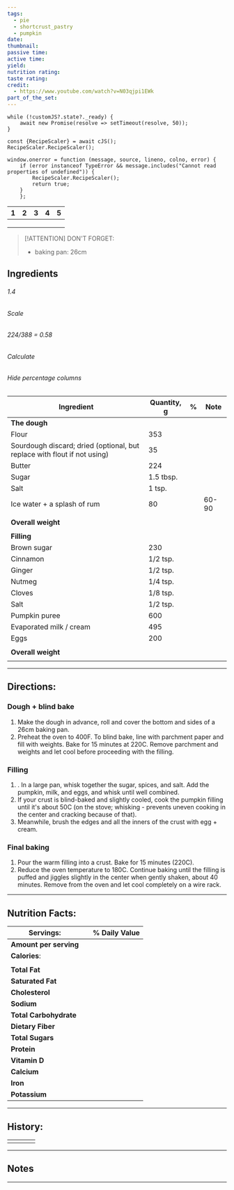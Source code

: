 ```yaml
---
tags:
  - pie
  - shortcrust_pastry
  - pumpkin
date:
thumbnail:
passive time:
active time:
yield:
nutrition rating:
taste rating:
credit:
  - https://www.youtube.com/watch?v=N03qjpi1EWk
part_of_the_set:
---
```

```dataviewjs
while (!customJS?.state?._ready) { 
	await new Promise(resolve => setTimeout(resolve, 50)); 
} 

const {RecipeScaler} = await cJS();
RecipeScaler.RecipeScaler();

window.onerror = function (message, source, lineno, colno, error) {
	if (error instanceof TypeError && message.includes("Cannot read properties of undefined")) {
		RecipeScaler.RecipeScaler();
		return true;
	}
    };
```

| 1                                                                                                                                                                                                                                    | 2                                                                                                                                                                                                                                    | 3                                                                                                                                                                                                                                    | 4                                                                                                                                                                                                                                    | 5                                                                                                                                                                                                                                    |
| ------------------------------------------------------------------------------------------------------------------------------------------------------------------------------------------------------------------------------------ | ------------------------------------------------------------------------------------------------------------------------------------------------------------------------------------------------------------------------------------ | ------------------------------------------------------------------------------------------------------------------------------------------------------------------------------------------------------------------------------------ | ------------------------------------------------------------------------------------------------------------------------------------------------------------------------------------------------------------------------------------ | ------------------------------------------------------------------------------------------------------------------------------------------------------------------------------------------------------------------------------------ |
|                                                                                                                                                                                                                                      |                                                                                                                                                                                                                                      |                                                                                                                                                                                                                                      |                                                                                                                                                                                                                                      |                                                                                                                                                                                                                                      |
|                                                                                                                                                                                                                                      |                                                                                                                                                                                                                                      |                                                                                                                                                                                                                                      |                                                                                                                                                                                                                                      |                                                                                                                                                                                                                                      |
|                                                                                                                                                                                                                                      |                                                                                                                                                                                                                                      |                                                                                                                                                                                                                                      |                                                                                                                                                                                                                                      |                                                                                                                                                                                                                                      |

> [!ATTENTION] DON'T FORGET:
> - baking pan: 26cm
## Ingredients

###### 1.4
###### Scale
###### 224/388 = 0.58
###### Calculate
###### Hide percentage columns

| Ingredient                                                               | Quantity, g | %   | Note  |
| ------------------------------------------------------------------------ | ----------- | --- | ----- |
| **The dough**                                                            |             |     |       |
| Flour                                                                    | 353         |     |       |
| Sourdough discard; dried (optional, but replace with flout if not using) | 35          |     |       |
| Butter                                                                   | 224         |     |       |
| Sugar                                                                    | 1.5 tbsp.   |     |       |
| Salt                                                                     | 1 tsp.      |     |       |
| Ice water + a splash of rum                                              | 80          |     | 60-90 |
|                                                                          |             |     |       |
| **Overall weight**                                                       |             |     |       |
|                                                                          |             |     |       |
| **Filling**                                                              |             |     |       |
| Brown sugar                                                              | 230         |     |       |
| Cinnamon                                                                 | 1/2 tsp.    |     |       |
| Ginger                                                                   | 1/2 tsp.    |     |       |
| Nutmeg                                                                   | 1/4 tsp.    |     |       |
| Cloves                                                                   | 1/8 tsp.    |     |       |
| Salt                                                                     | 1/2 tsp.    |     |       |
| Pumpkin puree                                                            | 600         |     |       |
| Evaporated milk / cream                                                  | 495         |     |       |
| Eggs                                                                     | 200         |     |       |
|                                                                          |             |     |       |
| **Overall weight**                                                       |             |     |       |
|                                                                          |             |     |       |







---
## Directions:

### Dough + blind bake
1. Make the dough in advance, roll and cover the bottom and sides of a 26cm baking pan. 
2. Preheat the oven to 400F. To blind bake, line with parchment paper and fill with weights. Bake for 15 minutes at 220C. Remove parchment and weights and let cool before proceeding with the filling.

### Filling
1. . In a large pan, whisk together the sugar, spices, and salt. Add the pumpkin, milk, and eggs, and whisk until well combined. 
2. If your crust is blind-baked and slightly cooled, cook the pumpkin filling until it's about 50C (on the stove; whisking - prevents uneven cooking in the center and cracking because of that).
3. Meanwhile, brush the edges and all the inners of the crust with egg + cream.

### Final baking
1. Pour the warm filling into a crust. Bake for 15 minutes (220C).
2. Reduce the oven temperature to 180C. Continue baking until the filling is puffed and jiggles slightly in the center when gently shaken, about 40 minutes. Remove from the oven and let cool completely on a wire rack.



---
## Nutrition Facts:

| **Servings:**          |       | % Daily Value |
| ---------------------- | ----- | ------------- |
| **Amount per serving** |       |               |
| **Calories**:          |       |               |
|                        |       |               |
| **Total Fat**          |       |               |
| **Saturated Fat**      |       |               |
| **Cholesterol**        |       |               |
| **Sodium**             |       |               |
| **Total Carbohydrate** |       |               |
| **Dietary Fiber**      |       |               |
| **Total Sugars**       |       |               |
| **Protein**            |       |               |
| **Vitamin D**          |       |               |
| **Calcium**            |       |               |
| **Iron**               |       |               |
| **Potassium**          |       |               |

---
## History:

|     |                   |                   |                   |
| --- | ----------------- | ----------------- | ----------------- |
|     |                   |                   |                   |


---
## Notes


>

---



